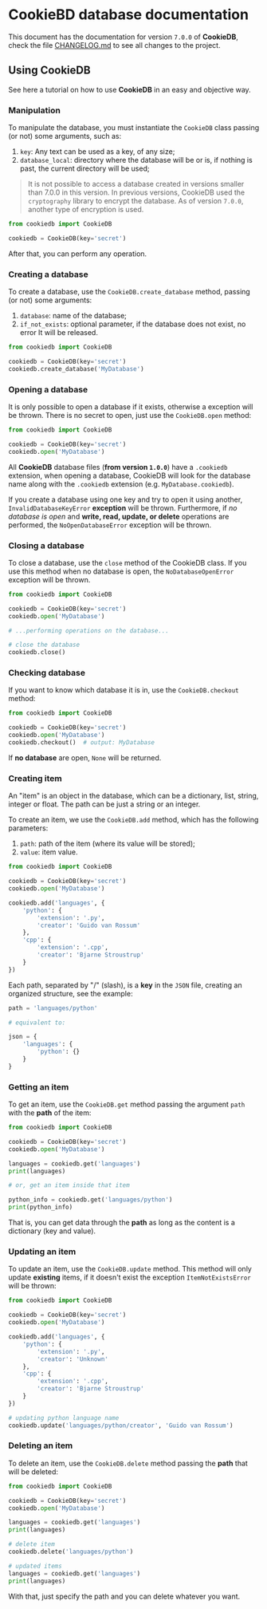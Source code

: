 # CookieBD database documentation

This document has the documentation for version `7.0.0` of **CookieDB**, check the file [CHANGELOG.md](https://github.com/jaedsonpys/cookiedb/blob/master/CHANGELOG.md) to see all changes to the project.

## Using CookieDB

See here a tutorial on how to use **CookieDB** in an easy and objective way.

### Manipulation

To manipulate the database, you must instantiate the `CookieDB` class passing (or not) some arguments, such as:

1. `key`: Any text can be used as a key, of any size;
2. `database_local`: directory where the database will be or is, if nothing is past, the current directory will be used;

> It is not possible to access a database created in versions smaller than 7.0.0 in this version. In previous versions, CookieDB used the `cryptography` library to encrypt the database. As of version `7.0.0`, another type of encryption is used.

```python
from cookiedb import CookieDB

cookiedb = CookieDB(key='secret')
```

After that, you can perform any operation.

### Creating a database

To create a database, use the `CookieDB.create_database` method, passing (or not) some arguments:

1. `database`: name of the database;
2. `if_not_exists`: optional parameter, if the database does not exist, no error
It will be released.

```python
from cookiedb import CookieDB

cookiedb = CookieDB(key='secret')
cookiedb.create_database('MyDatabase')
```

### Opening a database

It is only possible to open a database if it exists, otherwise a exception will be thrown. There is no secret to open, just use the `CookieDB.open` method:

```python
from cookiedb import CookieDB

cookiedb = CookieDB(key='secret')
cookiedb.open('MyDatabase')
```

All **CookieDB** database files (**from version `1.0.0`**) have a `.cookiedb` extension, when opening a database, CookieDB will look for the database name along with the `.cookiedb` extension (e.g. `MyDatabase.cookiedb`).

If you create a database using one key and try to open it using another, `InvalidDatabaseKeyError` **exception** will be thrown. Furthermore, if _no database is open_ and **write, read, update, or delete** operations are performed, the `NoOpenDatabaseError` exception will be thrown.

### Closing a database

To close a database, use the `close` method of the CookieDB class. If you use this method when no database is open, the `NoDatabaseOpenError` exception will be thrown.

```python
from cookiedb import CookieDB

cookiedb = CookieDB(key='secret')
cookiedb.open('MyDatabase')

# ...performing operations on the database...

# close the database
cookiedb.close()
```

### Checking database

If you want to know which database it is in, use the `CookieDB.checkout` method:

```python
from cookiedb import CookieDB

cookiedb = CookieDB(key='secret')
cookiedb.open('MyDatabase')
cookiedb.checkout()  # output: MyDatabase
```

If **no database** are open, `None` will be returned.

### Creating item

An "item" is an object in the database, which can be a dictionary, list, string, integer or float. The path can be just a string or an integer.

To create an item, we use the `CookieDB.add` method, which has the following parameters:

1. `path`: path of the item (where its value will be stored);
2. `value`: item value.

```python
from cookiedb import CookieDB

cookiedb = CookieDB(key='secret')
cookiedb.open('MyDatabase')

cookiedb.add('languages', {
    'python': {
        'extension': '.py',
        'creator': 'Guido van Rossum'
    },
    'cpp': {
        'extension': '.cpp',
        'creator': 'Bjarne Stroustrup'
    }
})
```

Each path, separated by "/" (slash), is a **key** in the `JSON` file, creating an organized structure, see the example:

```python
path = 'languages/python'

# equivalent to:

json = {
    'languages': {
        'python': {}
    }
}
```

### Getting an item

To get an item, use the `CookieDB.get` method passing the argument `path` with the **path** of the item:

```python
from cookiedb import CookieDB

cookiedb = CookieDB(key='secret')
cookiedb.open('MyDatabase')

languages = cookiedb.get('languages')
print(languages)

# or, get an item inside that item

python_info = cookiedb.get('languages/python')
print(python_info)
```

That is, you can get data through the **path** as long as the content is a dictionary (key and value).

### Updating an item

To update an item, use the `CookieDB.update` method. This method will only update **existing** items, if it doesn't exist the exception `ItemNotExistsError` will be thrown:

```python
from cookiedb import CookieDB

cookiedb = CookieDB(key='secret')
cookiedb.open('MyDatabase')

cookiedb.add('languages', {
    'python': {
        'extension': '.py',
        'creator': 'Unknown'
    },
    'cpp': {
        'extension': '.cpp',
        'creator': 'Bjarne Stroustrup'
    }
})

# updating python language name
cookiedb.update('languages/python/creator', 'Guido van Rossum')
```

### Deleting an item

To delete an item, use the `CookieDB.delete` method passing the **path** that will be deleted:

```python
from cookiedb import CookieDB

cookiedb = CookieDB(key='secret')
cookiedb.open('MyDatabase')

languages = cookiedb.get('languages')
print(languages)

# delete item
cookiedb.delete('languages/python')

# updated items
languages = cookiedb.get('languages')
print(languages)
```

With that, just specify the path and you can delete whatever you want.